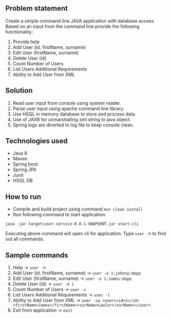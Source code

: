 ## Problem statement
Create a simple command line JAVA application with database access.
Based on an input from the command line provide the following functionality:
 
1. Provide help 
2. Add User (id, firstName, surname) 
3. Edit User (firstName, surname) 
4. Delete User (id) 
5. Count Number of Users 
6. List Users Additional Requirements 
7. Ability to Add User from XML

## Solution

1) Read user input from console using system reader.
2) Parse user input using apache command line library.
3) Use HSQL in memory database to store and process data.
4) Use of JAXB for unmarshalling xml string to java object.
5) Spring logs are diverted to log file to keep console clean.


## Technologies used

- Java 8
- Maven
- Spring boot
- Spring JPA
- Junit
- HSQL DB

## How to run

- Compile and build project using command `mvn clean install`
- Run following command to start application:

```
java -jar target\user-service-0.0.1-SNAPSHOT.jar start-cli
```

Executing above command will open cli for application. Type `user -h` to find out all commands.

## Sample commands

1. Help -> `user -h`
2. Add User (id, firstName, surname) -> `user -a 1:johnny:depp`
3. Edit User (firstName, surname) -> `user -e 1:James:depp`
4. Delete User (id) -> `user -d 1`
5. Count Number of Users -> `user -c`
6. List Users Additional Requirements -> `user -l`
7. Ability to Add User from XML -> `user -xa <user><id>2</id><firstName>James</firstName><surName>Lawlor</surName></user>`
8. Exit from application -> `exit`